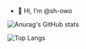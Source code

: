 - 👋 Hi, I’m @sh-owo

![Anurag's GitHub stats](https://github-readme-stats.vercel.app/api?username=sh-owo&show_icons=true&theme=dracula)


![Top Langs](https://github-readme-stats.vercel.app/api/top-langs/?username=sh-owo&layout=compact&theme=dracula)

